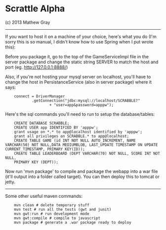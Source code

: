 Scrattle Alpha
==================
(c) 2013 Mathew Gray

-----------------------------------


If you want to host it on a machine of your choice, here's what you do
(I'm sorry this is so manual, I didn't know how to use Spring when I put wrote this):

Before you package it, go to the top of the GameServiceImpl file in the server
package and change the static string SERVER to match the host and port
(eg. http://127.0.0.1:8888/)

Also, if you're not hosting your mysql server on localhost, you'll have to
change the host in PersistanceService (also in server package) where it says:

        connect = DriverManager
                .getConnection("jdbc:mysql://localhost/SCRABBLE?"
                        + "user=app&password=apppw");

Here's the sql commands you'll need to run to setup the database/tables:

        CREATE DATABASE SCRABBLE;
        CREATE USER app IDENTIFIED BY 'apppw';
        grant usage on *.* to app@localhost identified by 'apppw';
        grant all privileges on SCRABBLE.* to app@localhost;
        CREATE TABLE GAME (id INT NOT NULL AUTO_INCREMENT, NAME VARCHAR(50) NOT NULL,DATA MEDIUMBLOB, LAST_UPDATE TIMESTAMP ON UPDATE CURRENT_TIMESTAMP, PRIMARY KEY(ID));
        CREATE TABLE LEADERBOARD (DEPT VARCHAR(70) NOT NULL, SCORE INT NOT NULL,
        PRIMARY KEY (DEPT));

Now run 'mvn package' to compile and package the webapp into a war file
(it'll output into a folder called target).  You can then deploy this to
tomcat or jetty.

----------------------------------------------------------------

Some other useful maven commands:

        mvn clean # delete temporary stuff
        mvn test # run all the tests (gwt and junit)
        mvn gwt:run # run development mode
        mvn gwt:compile # compile to javascript
        mvn package # generate a .war package ready to deploy

